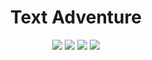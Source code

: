 <div align="center">

# Text Adventure

![](https://img.shields.io/badge/made_with-java-blue.svg?style=flat-square)
![](https://img.shields.io/badge/version-0.8.7_pre_alpha-blue)
![](https://img.shields.io/github/repo-size/Kesares/text-adventure)
![](https://sloc.xyz/github/Kesares/text-adventure/?category=code)
</div>
